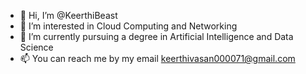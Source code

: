 - 👋 Hi, I’m @KeerthiBeast
- 👀 I’m interested in Cloud Computing and Networking
- 🌱 I’m currently pursuing a degree in Artificial Intelligence and Data Science
- 📫 You can reach me by my email keerthivasan000071@gmail.com

<!---
KeerthiBeast/KeerthiBeast is a ✨ special ✨ repository because its `README.md` (this file) appears on your GitHub profile.
You can click the Preview link to take a look at your changes.
--->
